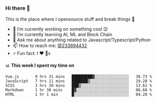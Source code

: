 ### Hi there 👋

<!--
**a233894432/a233894432** is a ✨ _special_ ✨ repository because its `README.md` (this file) appears on your GitHub profile.

Here are some ideas to get you started:

- 🔭 I’m currently working on ...
- 🌱 I’m currently learning ...
- 👯 I’m looking to collaborate on ...
- 🤔 I’m looking for help with ...
- 💬 Ask me about ...
- 📫 How to reach me: ...
- 😄 Pronouns: ...
- ⚡ Fun fact: ...
-->
 
 
This is the place where I opensource stuff and break things :rofl:

- 🔭 I’m currently working on something cool :wink:
- 🌱 I’m currently learning AI, ML and Block Chain
- 💬 Ask me about anything related to Javascript/Typescript/Python
- 📫 How to reach me: [@233894432](https://twitter.com/233894432)
- ⚡ Fun fact: I :heart: :dog:s

📊 **This week I spent my time on**
<!--START_SECTION:waka-->
```text
Vue.js       9 hrs 31 mins   █████████▓░░░░░░░░░░░░░░░   38.73 % 
JavaScript   7 hrs 11 mins   ███████▒░░░░░░░░░░░░░░░░░   29.28 % 
SCSS         3 hrs 20 mins   ███▒░░░░░░░░░░░░░░░░░░░░░   13.61 % 
Markdown     1 hr 38 mins    █▓░░░░░░░░░░░░░░░░░░░░░░░   06.68 % 
HTML         1 hr 1 min      █░░░░░░░░░░░░░░░░░░░░░░░░   04.20 % 
```
<!--END_SECTION:waka-->
